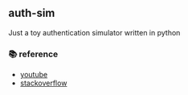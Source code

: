 ## auth-sim
Just a toy authentication simulator written in python

### 📚 reference 
- [youtube](https://youtu.be/FvstbO787Qo)
- [stackoverflow](https://stackoverflow.com/questions/17958248/the-proper-way-of-implementing-user-login-system)